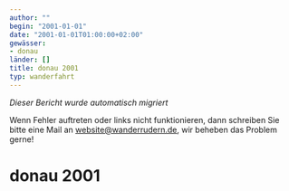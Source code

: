 ```yaml
---
author: ""
begin: "2001-01-01"
date: "2001-01-01T01:00:00+02:00"
gewässer:
- donau
länder: []
title: donau 2001
typ: wanderfahrt
---
```



*Dieser Bericht wurde automatisch migriert*

Wenn Fehler auftreten oder links nicht funktionieren, dann schreiben Sie bitte eine Mail an website@wanderrudern.de, wir beheben das Problem gerne!



# donau 2001


